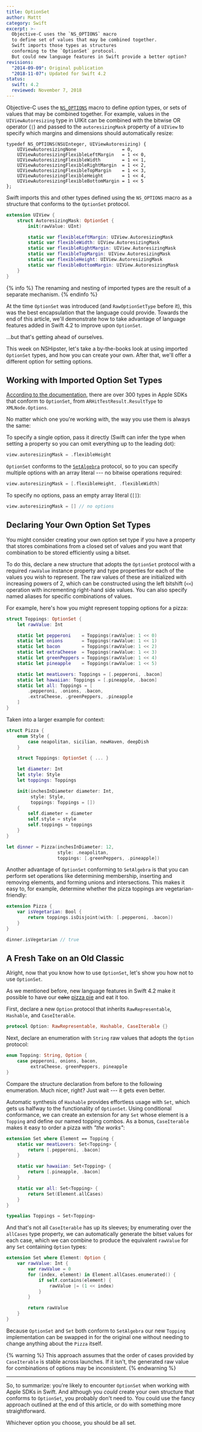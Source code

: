 ```yaml
---
title: OptionSet
author: Mattt
category: Swift
excerpt: >-
  Objective-C uses the `NS_OPTIONS` macro
  to define set of values that may be combined together.
  Swift imports those types as structures 
  conforming to the `OptionSet` protocol.
  But could new language features in Swift provide a better option?
revisions:
  "2014-09-09": Original publication
  "2018-11-07": Updated for Swift 4.2
status:
  swift: 4.2
  reviewed: November 7, 2018
---
```


Objective-C uses the
[`NS_OPTIONS`](https://nshipster.com/ns_enum-ns_options/)
macro to define <dfn>option</dfn> types,
or sets of values that may be combined together.
For example,
values in the `UIViewAutoresizing` type in UIKit
can be combined with the bitwise OR operator (`|`)
and passed to the `autoresizingMask` property of a `UIView`
to specify which margins and dimensions should automatically resize:

```objc
typedef NS_OPTIONS(NSUInteger, UIViewAutoresizing) {
    UIViewAutoresizingNone                 = 0,
    UIViewAutoresizingFlexibleLeftMargin   = 1 << 0,
    UIViewAutoresizingFlexibleWidth        = 1 << 1,
    UIViewAutoresizingFlexibleRightMargin  = 1 << 2,
    UIViewAutoresizingFlexibleTopMargin    = 1 << 3,
    UIViewAutoresizingFlexibleHeight       = 1 << 4,
    UIViewAutoresizingFlexibleBottomMargin = 1 << 5
};
```

Swift imports this and other types defined using the `NS_OPTIONS` macro
as a structure that conforms to the `OptionSet` protocol.

```swift
extension UIView {
    struct AutoresizingMask: OptionSet {
        init(rawValue: UInt)

        static var flexibleLeftMargin: UIView.AutoresizingMask
        static var flexibleWidth: UIView.AutoresizingMask
        static var flexibleRightMargin: UIView.AutoresizingMask
        static var flexibleTopMargin: UIView.AutoresizingMask
        static var flexibleHeight: UIView.AutoresizingMask
        static var flexibleBottomMargin: UIView.AutoresizingMask
    }
}
```

{% info %}
The renaming and nesting of imported types
are the result of a separate mechanism.
{% endinfo %}

At the time `OptionSet` was introduced (and `RawOptionSetType` before it),
this was the best encapsulation that the language could provide.
Towards the end of this article,
we'll demonstrate how to take advantage of
language features added in Swift 4.2
to improve upon `OptionSet`.

...but that's getting ahead of ourselves.

This week on NSHipster,
let's take a by-the-books look at using imported `OptionSet` types,
and how you can create your own.
After that, we'll offer a different option
for setting options.

## Working with Imported Option Set Types

[According to the documentation](https://developer.apple.com/documentation/swift/optionset),
there are over 300 types in Apple SDKs that conform to `OptionSet`,
from `ARHitTestResult.ResultType` to `XMLNode.Options`.

No matter which one you're working with,
the way you use them is always the same:

To specify a single option,
pass it directly
(Swift can infer the type when setting a property
so you can omit everything up to the leading dot):

```swift
view.autoresizingMask = .flexibleHeight
```

`OptionSet` conforms to the
[`SetAlgebra`](https://developer.apple.com/documentation/swift/setalgebra)
protocol,
so to you can specify multiple options with an array literal ---
no bitwise operations required:

```swift
view.autoresizingMask = [.flexibleHeight, .flexibleWidth]
```

To specify no options,
pass an empty array literal (`[]`):

```swift
view.autoresizingMask = [] // no options
```

## Declaring Your Own Option Set Types

You might consider creating your own option set type
if you have a property that stores combinations from a closed set of values
and you want that combination to be stored efficiently using a bitset.

To do this,
declare a new structure that adopts the `OptionSet` protocol
with a required `rawValue` instance property
and type properties for each of the values you wish to represent.
The raw values of these are initialized with increasing powers of 2,
which can be constructed using the left bitshift (`<<`) operation
with incrementing right-hand side values.
You can also specify named aliases for specific combinations of values.

For example,
here's how you might represent topping options for a pizza:

```swift
struct Toppings: OptionSet {
    let rawValue: Int

    static let pepperoni    = Toppings(rawValue: 1 << 0)
    static let onions       = Toppings(rawValue: 1 << 1)
    static let bacon        = Toppings(rawValue: 1 << 2)
    static let extraCheese  = Toppings(rawValue: 1 << 3)
    static let greenPeppers = Toppings(rawValue: 1 << 4)
    static let pineapple    = Toppings(rawValue: 1 << 5)

    static let meatLovers: Toppings = [.pepperoni, .bacon]
    static let hawaiian: Toppings = [.pineapple, .bacon]
    static let all: Toppings = [
        .pepperoni, .onions, .bacon,
        .extraCheese, .greenPeppers, .pineapple
    ]
}
```

Taken into a larger example for context:

```swift
struct Pizza {
    enum Style {
        case neapolitan, sicilian, newHaven, deepDish
    }

    struct Toppings: OptionSet { ... }

    let diameter: Int
    let style: Style
    let toppings: Toppings

    init(inchesInDiameter diameter: Int,
         style: Style,
         toppings: Toppings = [])
    {
        self.diameter = diameter
        self.style = style
        self.toppings = toppings
    }
}

let dinner = Pizza(inchesInDiameter: 12,
                   style: .neapolitan,
                   toppings: [.greenPeppers, .pineapple])
```

Another advantage of `OptionSet` conforming to `SetAlgebra` is that
you can perform set operations like determining membership,
inserting and removing elements,
and forming unions and intersections.
This makes it easy to, for example,
determine whether the pizza toppings are vegetarian-friendly:

```swift
extension Pizza {
    var isVegetarian: Bool {
        return toppings.isDisjoint(with: [.pepperoni, .bacon])
    }
}

dinner.isVegetarian // true
```

## A Fresh Take on an Old Classic

Alright, now that you know how to use `OptionSet`,
let's show you how not to use `OptionSet`.

As we mentioned before,
new language features in Swift 4.2 make it possible
to have our <del>cake</del> <ins>pizza pie</ins> and eat it too.

First, declare a new `Option` protocol
that inherits `RawRepresentable`, `Hashable`, and `CaseIterable`.

```swift
protocol Option: RawRepresentable, Hashable, CaseIterable {}
```

Next, declare an enumeration with `String` raw values
that adopts the `Option` protocol:

```swift
enum Topping: String, Option {
    case pepperoni, onions, bacon,
         extraCheese, greenPeppers, pineapple
}
```

Compare the structure declaration from before
to the following enumeration.
Much nicer, right?
Just wait --- it gets even better.

Automatic synthesis of `Hashable` provides effortless usage with `Set`,
which gets us halfway to the functionality of `OptionSet`.
Using conditional conformance,
we can create an extension for any `Set` whose element is a `Topping`
and define our named topping combos.
As a bonus, `CaseIterable` makes it easy to order a pizza with _"the works"_:

```swift
extension Set where Element == Topping {
    static var meatLovers: Set<Topping> {
        return [.pepperoni, .bacon]
    }

    static var hawaiian: Set<Topping> {
        return [.pineapple, .bacon]
    }

    static var all: Set<Topping> {
        return Set(Element.allCases)
    }
}

typealias Toppings = Set<Topping>
```

And that's not all `CaseIterable` has up its sleeves;
by enumerating over the `allCases` type property,
we can automatically generate the bitset values for each case,
which we can combine to produce the equivalent `rawValue`
for any `Set` containing `Option` types:

```swift
extension Set where Element: Option {
    var rawValue: Int {
        var rawValue = 0
        for (index, element) in Element.allCases.enumerated() {
            if self.contains(element) {
                rawValue |= (1 << index)
            }
        }

        return rawValue
    }
}
```

Because `OptionSet` and `Set` both conform to `SetAlgebra`
our new `Topping` implementation can be swapped in for the original one
without needing to change anything about the `Pizza` itself.

{% warning %}
This approach assumes that the order of cases provided by `CaseIterable`
is stable across launches.
If it isn't, the generated raw value for combinations of options
may be inconsistent.
{% endwarning %}

---

So, to summarize:
you're likely to encounter `OptionSet`
when working with Apple SDKs in Swift.
And although you _could_ create your own structure that conforms to `OptionSet`,
you probably don't need to.
You could use the fancy approach outlined at the end of this article,
or do with something more straightforward.

Whichever option you choose,
you should be all set.
